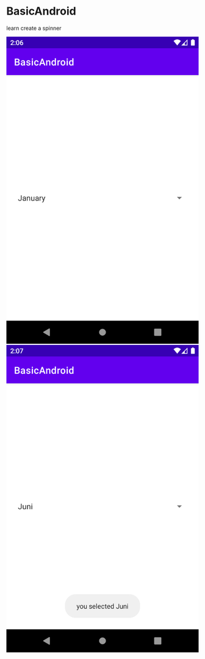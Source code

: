 # BasicAndroid
learn create a spinner

![Image](https://github.com/albae69/BasicAndroid/blob/spinner/app/src/main/res/drawable/img_spinner_1.png)
![Image](https://github.com/albae69/BasicAndroid/blob/spinner/app/src/main/res/drawable/img_spinner_2.png)
